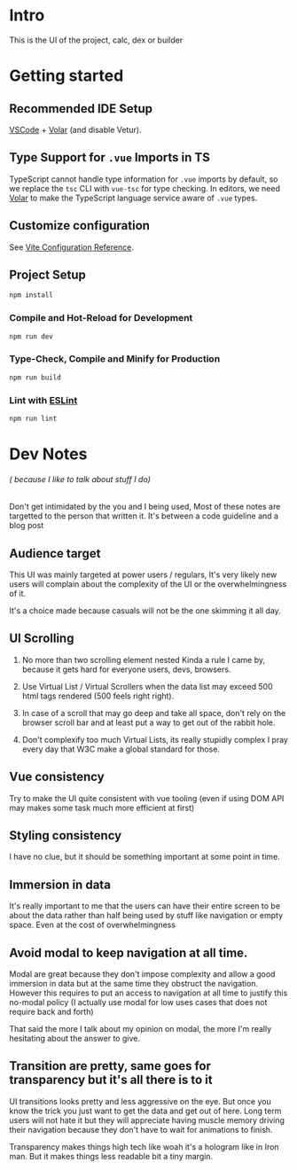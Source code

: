 # Intro
This is the UI of the project, calc, dex or builder

# Getting started

## Recommended IDE Setup

[VSCode](https://code.visualstudio.com/) + [Volar](https://marketplace.visualstudio.com/items?itemName=Vue.volar) (and disable Vetur).

## Type Support for `.vue` Imports in TS

TypeScript cannot handle type information for `.vue` imports by default, so we replace the `tsc` CLI with `vue-tsc` for type checking. In editors, we need [Volar](https://marketplace.visualstudio.com/items?itemName=Vue.volar) to make the TypeScript language service aware of `.vue` types.

## Customize configuration

See [Vite Configuration Reference](https://vitejs.dev/config/).

## Project Setup

```sh
npm install
```

### Compile and Hot-Reload for Development

```sh
npm run dev
```

### Type-Check, Compile and Minify for Production

```sh
npm run build
```

### Lint with [ESLint](https://eslint.org/)

```sh
npm run lint
```

# Dev Notes
###### ( because I like to talk about stuff I do)  
Don't get intimidated by the you and I being used, Most of these notes are targetted to the person that written it.
It's between a code guideline and a blog post

## Audience target

This UI was mainly targeted at power users / regulars, It's very likely new users will complain about the 
complexity of the UI or the overwhelmingness of it. 

It's a choice made because casuals will not be the one skimming it all day.

## UI Scrolling

1) No more than two scrolling element nested
Kinda a rule I came by, because it gets hard for everyone users, devs, browsers.

2) Use Virtual List / Virtual Scrollers when the data list may exceed 500 html tags rendered (500 feels right right).

3) In case of a scroll that may go deep and take all space, don't rely on the browser scroll bar and at least put a way to get out of the 
rabbit hole.

4) Don't complexify too much Virtual Lists, its really stupidly complex I pray every day that W3C make a global standard for those.

## Vue consistency

Try to make the UI quite consistent with vue tooling (even if using DOM API may makes some task much more efficient at first)

## Styling consistency

I have no clue, but it should be something important at some point in time.

## Immersion in data 

It's really important to me that the users can have their entire screen to be about the data rather than half
being used by stuff like navigation or empty space. Even at the cost of overwhelmingness

## Avoid modal to keep navigation at all time.
Modal are great because they don't impose complexity and allow a good immersion in data but at the same time
they obstruct the navigation.
However this requires to put an access to navigation at all time to justify this no-modal policy
(I actually use modal for low uses cases that does not require back and forth)

That said the more I talk about my opinion on modal, the more I'm really hesitating about the answer to give.

## Transition are pretty, same goes for transparency but it's all there is to it
UI transitions looks pretty and less aggressive on the eye.
But once you know the trick you just want to get the data and get out of here.
Long term users will not hate it but they will appreciate having muscle memory driving their navigation because they don't 
have to wait for animations to finish.

Transparency makes things high tech like woah it's a hologram like in Iron man.
But it makes things less readable bit a tiny margin.

